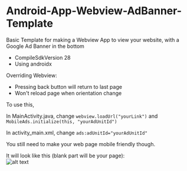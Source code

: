 # Android-App-Webview-AdBanner-Template

Basic Template for making a Webview App to view your website, with a Google Ad Banner in the bottom

- CompileSdkVersion 28
- Using androidx

Overriding Webview:
- Pressing back button will return to last page
- Won't reload page when orientation change

To use this,

In MainActivity.java, change ``webview.loadUrl("yourLink")`` and ``MobileAds.initialize(this, "yourAdUnitId")`` 

In activity_main.xml, change ``ads:adUnitId="yourAdUnitId"`` 

You still need to make your web page mobile friendly though.

It will look like this (blank part will be your page): <br>
![alt text](https://user-images.githubusercontent.com/9410593/41933853-9578978a-79b7-11e8-90b7-50c60affd163.png)
